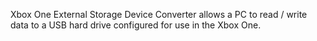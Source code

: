 
Xbox One External Storage Device Converter allows a PC to read / write data to a USB hard drive configured for use in the Xbox One. 
